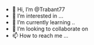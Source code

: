 - 👋 Hi, I’m @Trabant77
- 👀 I’m interested in ...
- 🌱 I’m currently learning ..
- 💞️ I’m looking to collaborate on 
- 📫 How to reach me ...
